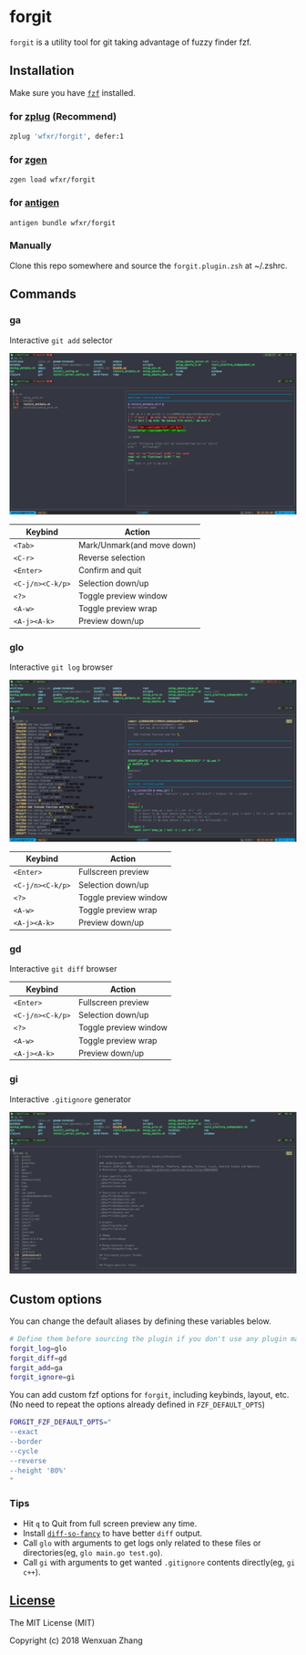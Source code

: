 # forgit

`forgit` is a utility tool for git taking advantage of fuzzy finder fzf.

## Installation

Make sure you have [`fzf`](https://github.com/junegunn/fzf) installed.

### for [zplug](https://github.com/zplug/zplug) (Recommend)

``` zsh
zplug 'wfxr/forgit', defer:1
```

### for [zgen](https://github.com/tarjoilija/zgen)
```
zgen load wfxr/forgit
```

### for [antigen](https//github.com/zsh-users/antigen)

```
antigen bundle wfxr/forgit
```

### Manually

Clone this repo somewhere and source the `forgit.plugin.zsh` at ~/.zshrc.

## Commands

### ga

Interactive `git add` selector

![screenshot](screenshot-ga.png)

| Keybind          | Action                     |
| ---------------- | -------------------------- |
| `<Tab>`          | Mark/Unmark(and move down) |
| `<C-r>`          | Reverse selection          |
| `<Enter>`        | Confirm and quit           |
| `<C-j/n><C-k/p>` | Selection down/up          |
| `<?>`            | Toggle preview window      |
| `<A-w>`          | Toggle preview wrap        |
| `<A-j><A-k>`     | Preview down/up            |

### glo

Interactive `git log` browser

![screenshot](screenshot-glo.png)

| Keybind          | Action                |
| ---------------- | --------------------- |
| `<Enter>`        | Fullscreen preview    |
| `<C-j/n><C-k/p>` | Selection down/up     |
| `<?>`            | Toggle preview window |
| `<A-w>`          | Toggle preview wrap   |
| `<A-j><A-k>`     | Preview down/up       |

### gd

Interactive `git diff` browser

| Keybind          | Action                |
| ---------------- | --------------------- |
| `<Enter>`        | Fullscreen preview    |
| `<C-j/n><C-k/p>` | Selection down/up     |
| `<?>`            | Toggle preview window |
| `<A-w>`          | Toggle preview wrap   |
| `<A-j><A-k>`     | Preview down/up       |

### gi

Interactive `.gitignore` generator

![screenshot](screenshot-gi.png)

## Custom options

You can change the default aliases by defining these variables below.

``` bash
# Define them before sourcing the plugin if you don't use any plugin manager.
forgit_log=glo
forgit_diff=gd
forgit_add=ga
forgit_ignore=gi
```

You can add custom fzf options for `forgit`, including keybinds, layout, etc.
(No need to repeat the options already defined in `FZF_DEFAULT_OPTS`)

``` bash
FORGIT_FZF_DEFAULT_OPTS="
--exact
--border
--cycle
--reverse
--height '80%'
"
```

### Tips

- Hit `q` to Quit from full screen preview any time.
- Install [`diff-so-fancy`](https://github.com/so-fancy/diff-so-fancy) to have better `diff` output.
- Call `glo` with arguments to get logs only related to these files or directories(eg, `glo main.go test.go`).
- Call `gi` with arguments to get wanted `.gitignore` contents directly(eg, `gi c++`).

## [License](LICENSE.txt)

The MIT License (MIT)

Copyright (c) 2018 Wenxuan Zhang
